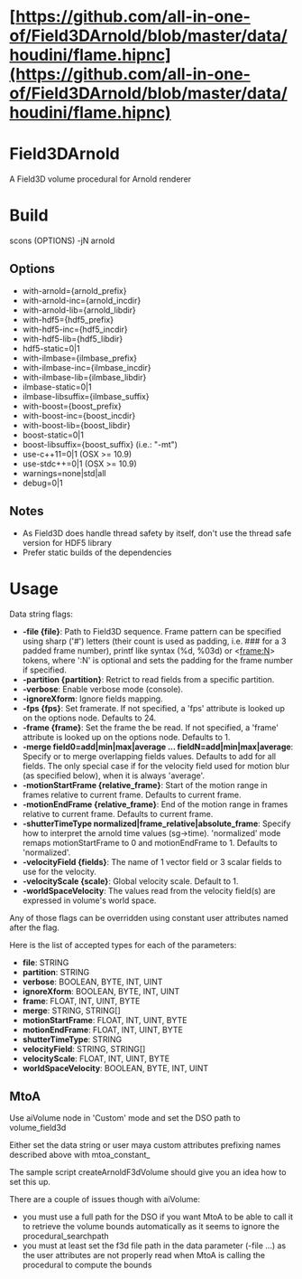 # [https://github.com/all-in-one-of/Field3DArnold/blob/master/data/houdini/flame.hipnc](https://github.com/all-in-one-of/Field3DArnold/blob/master/data/houdini/flame.hipnc)
# Field3DArnold

A Field3D volume procedural for Arnold renderer

# Build
scons (OPTIONS) -jN arnold

## Options
- with-arnold={arnold_prefix}
- with-arnold-inc={arnold_incdir}
- with-arnold-lib={arnold_libdir}
- with-hdf5={hdf5_prefix}
- with-hdf5-inc={hdf5_incdir}
- with-hdf5-lib={hdf5_libdir}
- hdf5-static=0|1
- with-ilmbase={ilmbase_prefix}
- with-ilmbase-inc={ilmbase_incdir}
- with-ilmbase-lib={ilmbase_libdir}
- ilmbase-static=0|1
- ilmbase-libsuffix={ilmbase_suffix}
- with-boost={boost_prefix}
- with-boost-inc={boost_incdir}
- with-boost-lib={boost_libdir}
- boost-static=0|1
- boost-libsuffix={boost_suffix} (i.e.: "-mt")
- use-c++11=0|1 (OSX >= 10.9)
- use-stdc++=0|1 (OSX >= 10.9)
- warnings=none|std|all
- debug=0|1

## Notes
- As Field3D does handle thread safety by itself, don't use the thread safe version for HDF5 library
- Prefer static builds of the dependencies

# Usage

Data string flags:

- **-file {file}**: Path to Field3D sequence. Frame pattern can be specified using sharp ('#') letters (their count is used as padding, i.e. ### for a 3 padded frame number), printf like syntax (%d, %03d) or <<frame:N>> tokens, where ':N' is optional and sets the padding for the frame number if specified.
- **-partition {partition}**: Retrict to read fields from a specific partition.
- **-verbose**: Enable verbose mode (console).
- **-ignoreXform**: Ignore fields mapping.
- **-fps {fps}**: Set framerate. If not specified, a 'fps' attribute is looked up on the options node. Defaults to 24.
- **-frame {frame}**: Set the frame the be read. If not specified, a 'frame' attribute is looked up on the options node. Defaults to 1.
- **-merge field0=add|min|max|average ... fieldN=add|min|max|average**: Specify or to merge overlapping fields values. Defaults to add for all fields. The only special case if for the velocity field used for motion blur (as specified below), when it is always 'average'.
- **-motionStartFrame {relative_frame}**: Start of the motion range in frames relative to current frame. Defaults to current frame.
- **-motionEndFrame {relative_frame}**: End of the motion range in frames relative to current frame. Defaults to current frame.
- **-shutterTimeType normalized|frame_relative|absolute_frame**: Specify how to interpret the arnold time values (sg->time). 'normalized' mode remaps motionStartFrame to 0 and motionEndFrame to 1. Defaults to 'normalized'.
- **-velocityField {fields}**: The name of 1 vector field or 3 scalar fields to use for the velocity.
- **-velocityScale {scale}**: Global velocity scale. Default to 1.
- **-worldSpaceVelocity**: The values read from the velocity field(s) are expressed in volume's world space.

Any of those flags can be overridden using constant user attributes named after the flag.

Here is the list of accepted types for each of the parameters:

- **file**: STRING
- **partition**: STRING
- **verbose**: BOOLEAN, BYTE, INT, UINT
- **ignoreXform**: BOOLEAN, BYTE, INT, UINT
- **frame**: FLOAT, INT, UINT, BYTE
- **merge**: STRING, STRING[]
- **motionStartFrame**: FLOAT, INT, UINT, BYTE
- **motionEndFrame**: FLOAT, INT, UINT, BYTE
- **shutterTimeType**: STRING
- **velocityField**: STRING, STRING[]
- **velocityScale**: FLOAT, INT, UINT, BYTE
- **worldSpaceVelocity**: BOOLEAN, BYTE, INT, UINT

## MtoA

Use aiVolume node in 'Custom' mode and set the DSO path to volume_field3d

Either set the data string or user maya custom attributes prefixing names described above with mtoa_constant_

The sample script createArnoldF3dVolume should give you an idea how to set this up.

There are a couple of issues though with aiVolume:

- you must use a full path for the DSO if you want MtoA to be able to call it to retrieve the volume bounds automatically as it seems to ignore the procedural_searchpath
- you must at least set the f3d file path in the data parameter (-file ...) as the user attributes are not properly read when MtoA is calling the procedural to compute the bounds

